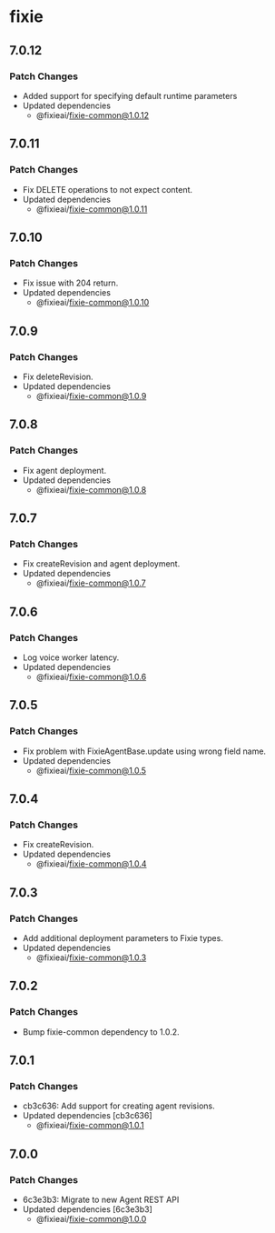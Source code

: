 # fixie

## 7.0.12

### Patch Changes

- Added support for specifying default runtime parameters
- Updated dependencies
  - @fixieai/fixie-common@1.0.12

## 7.0.11

### Patch Changes

- Fix DELETE operations to not expect content.
- Updated dependencies
  - @fixieai/fixie-common@1.0.11

## 7.0.10

### Patch Changes

- Fix issue with 204 return.
- Updated dependencies
  - @fixieai/fixie-common@1.0.10

## 7.0.9

### Patch Changes

- Fix deleteRevision.
- Updated dependencies
  - @fixieai/fixie-common@1.0.9

## 7.0.8

### Patch Changes

- Fix agent deployment.
- Updated dependencies
  - @fixieai/fixie-common@1.0.8

## 7.0.7

### Patch Changes

- Fix createRevision and agent deployment.
- Updated dependencies
  - @fixieai/fixie-common@1.0.7

## 7.0.6

### Patch Changes

- Log voice worker latency.
- Updated dependencies
  - @fixieai/fixie-common@1.0.6

## 7.0.5

### Patch Changes

- Fix problem with FixieAgentBase.update using wrong field name.
- Updated dependencies
  - @fixieai/fixie-common@1.0.5

## 7.0.4

### Patch Changes

- Fix createRevision.
- Updated dependencies
  - @fixieai/fixie-common@1.0.4

## 7.0.3

### Patch Changes

- Add additional deployment parameters to Fixie types.
- Updated dependencies
  - @fixieai/fixie-common@1.0.3

## 7.0.2

### Patch Changes

- Bump fixie-common dependency to 1.0.2.

## 7.0.1

### Patch Changes

- cb3c636: Add support for creating agent revisions.
- Updated dependencies [cb3c636]
  - @fixieai/fixie-common@1.0.1

## 7.0.0

### Patch Changes

- 6c3e3b3: Migrate to new Agent REST API
- Updated dependencies [6c3e3b3]
  - @fixieai/fixie-common@1.0.0
